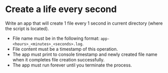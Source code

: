 # Create a life every second
Write an app that will create 1 file every 1 second in current directory
(where the script is located).
- File name must be in the following format: `app-<hours>_<minutes>_<seconds>.log`.
- File content must be a timestamp of this operation.
- The app must print to console timestamp and newly created file name when it completes file creation successfully.
- The app must run forever until you terminate the process.
